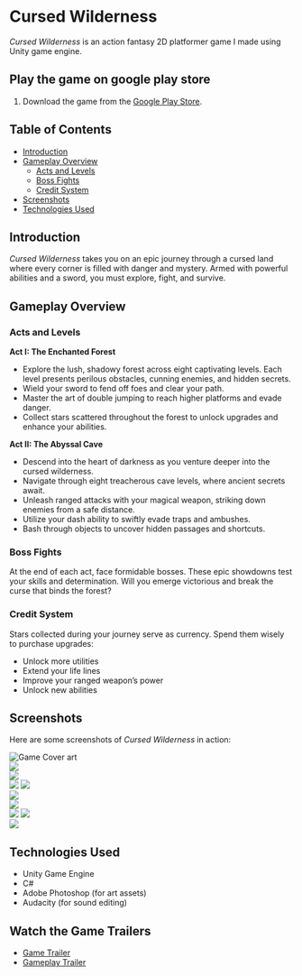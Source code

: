 # Cursed Wilderness

*Cursed Wilderness* is an action fantasy 2D platformer game I made using Unity game engine.

## Play the game on google play store
1. Download the game from the [Google Play Store](https://play.google.com/store/apps/details?id=com.ParadoxStudio.CursedWilderness&hl=en).

## Table of Contents
- [Introduction](#introduction)
- [Gameplay Overview](#gameplay-overview)
  - [Acts and Levels](#acts-and-levels)
  - [Boss Fights](#boss-fights)
  - [Credit System](#credit-system)
- [Screenshots](#screenshots)
- [Technologies Used](#technologies-used)


## Introduction
*Cursed Wilderness* takes you on an epic journey through a cursed land where every corner is filled with danger and mystery. Armed with powerful abilities and a sword, you must explore, fight, and survive.

## Gameplay Overview

### Acts and Levels

**Act I: The Enchanted Forest**  
- Explore the lush, shadowy forest across eight captivating levels. Each level presents perilous obstacles, cunning enemies, and hidden secrets.
- Wield your sword to fend off foes and clear your path.
- Master the art of double jumping to reach higher platforms and evade danger.
- Collect stars scattered throughout the forest to unlock upgrades and enhance your abilities.

**Act II: The Abyssal Cave**  
- Descend into the heart of darkness as you venture deeper into the cursed wilderness.
- Navigate through eight treacherous cave levels, where ancient secrets await.
- Unleash ranged attacks with your magical weapon, striking down enemies from a safe distance.
- Utilize your dash ability to swiftly evade traps and ambushes.
- Bash through objects to uncover hidden passages and shortcuts.

### Boss Fights
At the end of each act, face formidable bosses. These epic showdowns test your skills and determination. Will you emerge victorious and break the curse that binds the forest?

### Credit System
Stars collected during your journey serve as currency. Spend them wisely to purchase upgrades:
- Unlock more utilities
- Extend your life lines
- Improve your ranged weapon’s power
- Unlock new abilities

## Screenshots
Here are some screenshots of *Cursed Wilderness* in action:

![Game Cover art](https://github.com/Paradoxrc/Cursed-Wilderness-Android-Version-/blob/main/cover%20art_new.jpg?raw=true)  
![](https://github.com/Paradoxrc/Cursed-Wilderness-Android-Version-/blob/main/Screenshot%202024-04-12%20150645.png?raw=true)  
![](https://github.com/Paradoxrc/Cursed-Wilderness-Android-Version-/blob/main/Screenshot%202024-04-12%20150658.png?raw=true)  
![](https://github.com/Paradoxrc/Cursed-Wilderness-Android-Version-/blob/main/Screenshot%202024-04-12%20151001.png?raw=true)
![](https://github.com/Paradoxrc/Cursed-Wilderness-Android-Version-/blob/main/Screenshot%202024-04-12%20151729.png?raw=true)  
![](https://github.com/Paradoxrc/Cursed-Wilderness-Android-Version-/blob/main/Screenshot%202024-04-12%20152233.png?raw=true)  
![](https://github.com/Paradoxrc/Cursed-Wilderness-Android-Version-/blob/main/Screenshot%202024-04-12%20152322.png?raw=true)  
![](https://github.com/Paradoxrc/Cursed-Wilderness-Android-Version-/blob/main/Screenshot%202024-04-12%20152351.png?raw=true)
![](https://github.com/Paradoxrc/Cursed-Wilderness-Android-Version-/blob/main/Screenshot%202024-04-12%20153048.png?raw=true)  
![](https://github.com/Paradoxrc/Cursed-Wilderness-Android-Version-/blob/main/Screenshot%202024-04-12%20153618.png?raw=true)

## Technologies Used
- Unity Game Engine
- C#
- Adobe Photoshop (for art assets)
- Audacity (for sound editing)

## Watch the Game Trailers
- [Game Trailer](https://www.youtube.com/watch?v=trailerlink)  
- [Gameplay Trailer](https://www.youtube.com/watch?v=gameplaylink)

